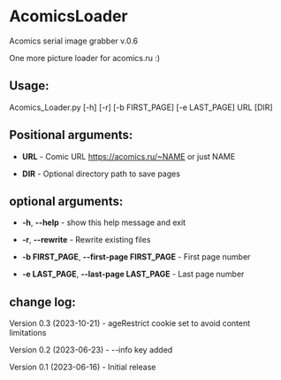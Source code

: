 # AcomicsLoader

Acomics serial image grabber v.0.6

One more picture loader for acomics.ru :)

## Usage: 

Acomics_Loader.py [-h] [-r] [-b FIRST_PAGE] [-e LAST_PAGE] URL [DIR]


## Positional arguments:
-  **URL**                   - Comic URL https://acomics.ru/~NAME or just NAME

-  **DIR**                   - Optional directory path to save pages

## optional arguments:
-  **-h**, **--help**            - show this help message and exit

-  **-r**, **--rewrite**         - Rewrite existing files

-  **-b FIRST_PAGE**, **--first-page FIRST_PAGE** - First page number

-  **-e LAST_PAGE**,  **--last-page LAST_PAGE**   - Last page number


## change log:

Version 0.3 (2023-10-21) - ageRestrict cookie set to avoid content limitations

Version 0.2 (2023-06-23) - --info key added

Version 0.1 (2023-06-16) - Initial release
